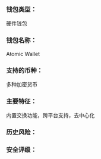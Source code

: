 ### 钱包类型：

硬件钱包



### 钱包名称：

Atomic Wallet



### 支持的币种：

多种加密货币



### 主要特征：

内置交换功能，跨平台支持，去中心化







### 历史风险：



### 安全评级：

























































































































































































































































































































